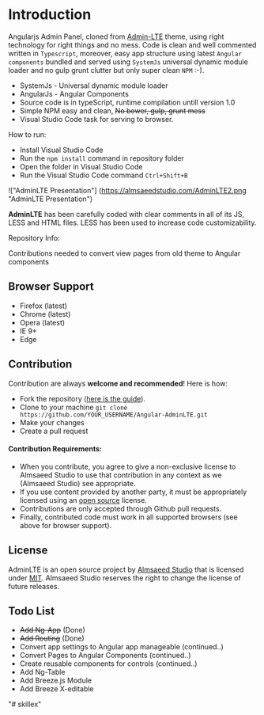 
Introduction
============

Angularjs Admin Panel, cloned from [Admin-LTE](https://github.com/almasaeed2010/AdminLTE) theme, using right technology for right things and no mess. Code is clean and well commented written in `Typescript`, moreover, easy app structure using latest `Angular components` bundled and served using `SystemJs` universal dynamic module loader and no gulp grunt clutter but only super clean `NPM` :-).

- SystemJs - Universal dynamic module loader
- AngularJs - Angular Components
- Source code is in typeScript, runtime compilation untill version 1.0
- Simple NPM easy and clean, ~~No bower, gulp, grunt mess~~ 
- Visual Studio Code task for serving to browser.

How to run:
- Install Visual Studio Code
- Run the `npm install` command in repository folder
- Open the folder in Visual Studio Code
- Run the Visual Studio Code command `Ctrl+Shift+B`


!["AdminLTE Presentation"] (https://almsaeedstudio.com/AdminLTE2.png "AdminLTE Presentation")

**AdminLTE** has been carefully coded with clear comments in all of its JS, LESS and HTML files. LESS has been used to increase code customizability.

Repository Info:


Contributions needed to convert view pages from old theme to Angular components

Browser Support
---------------
- Firefox (latest)
- Chrome (latest)
- Opera (latest)
- IE 9+
- Edge

Contribution
------------
Contribution are always **welcome and recommended**! Here is how:

- Fork the repository ([here is the guide](https://help.github.com/articles/fork-a-repo/)).
- Clone to your machine ```git clone https://github.com/YOUR_USERNAME/Angular-AdminLTE.git```
- Make your changes
- Create a pull request

#### Contribution Requirements:

- When you contribute, you agree to give a non-exclusive license to Almsaeed Studio to use that contribution in any context as we (Almsaeed Studio) see appropriate.
- If you use content provided by another party, it must be appropriately licensed using an [open source](http://opensource.org/licenses) license.
- Contributions are only accepted through Github pull requests.
- Finally, contributed code must work in all supported browsers (see above for browser support).

License
-------
AdminLTE is an open source project by [Almsaeed Studio](https://almsaeedstudio.com) that is licensed under [MIT](http://opensource.org/licenses/MIT). Almsaeed Studio
reserves the right to change the license of future releases.

Todo List
---------
- ~~Add Ng-App~~ (Done)
- ~~Add Routing~~ (Done)
- Convert app settings to Angular app manageable (continued..)
- Convert Pages to Angular Components (continued..)
- Create reusable components for controls (continued..)
- Add Ng-Table
- Add Breeze.js Module
- Add Breeze X-editable

"# skillex" 
